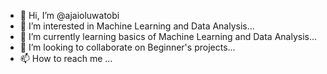 - 👋 Hi, I’m @ajaioluwatobi
- 👀 I’m interested in Machine Learning and Data Analysis...
- 🌱 I’m currently learning basics of Machine Learning and Data Analysis...
- 💞️ I’m looking to collaborate on Beginner's projects...
- 📫 How to reach me ...

<!---
ajaioluwatobi/ajaioluwatobi is a ✨ special ✨ repository because its `README.md` (this file) appears on your GitHub profile.
You can click the Preview link to take a look at your changes.
--->
